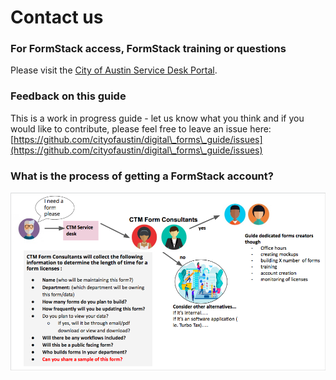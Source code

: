 # Contact us

### For FormStack access, FormStack training or questions

Please visit the [City of Austin Service Desk Portal](https://gcc02.safelinks.protection.outlook.com/?url=https%3A%2F%2Fatx.service-now.com%2Fsp\&data=04%7C01%7CHappiness.Kisoso%40austintexas.gov%7C5af2de1884bc46fb5d8708d972fe7cc5%7C5c5e19f6a6ab4b45b1d0be4608a9a67f%7C0%7C0%7C637667259691760847%7CUnknown%7CTWFpbGZsb3d8eyJWIjoiMC4wLjAwMDAiLCJQIjoiV2luMzIiLCJBTiI6Ik1haWwiLCJXVCI6Mn0%3D%7C1000\&sdata=YttlBfY6jdSGQ1dQrf%2B4pOVFJv4T9QBqgDyh6ffv8m8%3D\&reserved=0).

### Feedback on this guide

This is a work in progress guide - let us know what you think and if you would like to contribute, please feel free to leave an issue here: [https://github.com/cityofaustin/digital\_forms\_guide/issues](https://github.com/cityofaustin/digital\_forms\_guide/issues)

### What is the process of getting a FormStack account?

![This model was developed and inspired by the forms research.](<../.gitbook/assets/Screen Shot 2019-08-21 at 1.34.44 PM.png>)
